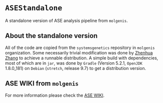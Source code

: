 # `ASEStandalone`
A standalone version of ASE analysis pipeline from `molgenis`.

## About the standalone version
All of the code are copied from the `systemsgenetics` repository in `molgenis`
organization. Some necessarily trivial modification was done by 
[Zhenhua Zhang](https://github.com/zhenhua-zhang) to achieve a runnable
distribution. A simple build with dependencies, most of which are in `jar`, was
done by `Gradle` (Version 5.2.1, `OpenJDK` 1.8.0_181) on `Debian` (`stretch`,
release 9.7) to get a distribution version.

## ASE WIKI from `molgenis`
For more information please check the 
[ASE WIKI](https://github.com/molgenis/systemsgenetics/wiki/ASE).
